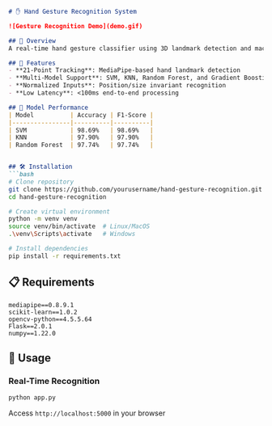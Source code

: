 ```markdown
# ✋ Hand Gesture Recognition System

![Gesture Recognition Demo](demo.gif)

## 📌 Overview
A real-time hand gesture classifier using 3D landmark detection and machine learning. Processes webcam input to identify gestures with **98.7% accuracy**.

## 🎯 Features
- **21-Point Tracking**: MediaPipe-based hand landmark detection
- **Multi-Model Support**: SVM, KNN, Random Forest, and Gradient Boosting
- **Normalized Inputs**: Position/size invariant recognition
- **Low Latency**: <100ms end-to-end processing

## 🧠 Model Performance
| Model          | Accuracy | F1-Score |
|----------------|----------|----------|
| SVM            | 98.69%   | 98.69%   |
| KNN            | 97.90%   | 97.90%   |
| Random Forest  | 97.74%   | 97.74%   |


## 🛠️ Installation
```bash
# Clone repository
git clone https://github.com/yourusername/hand-gesture-recognition.git
cd hand-gesture-recognition

# Create virtual environment
python -m venv venv
source venv/bin/activate  # Linux/MacOS
.\venv\Scripts\activate   # Windows

# Install dependencies
pip install -r requirements.txt
```

## 📋 Requirements
```text
mediapipe==0.8.9.1
scikit-learn==1.0.2
opencv-python==4.5.5.64
Flask==2.0.1
numpy==1.22.0
```

## 🚀 Usage
### Real-Time Recognition
```bash
python app.py
```
Access `http://localhost:5000` in your browser


